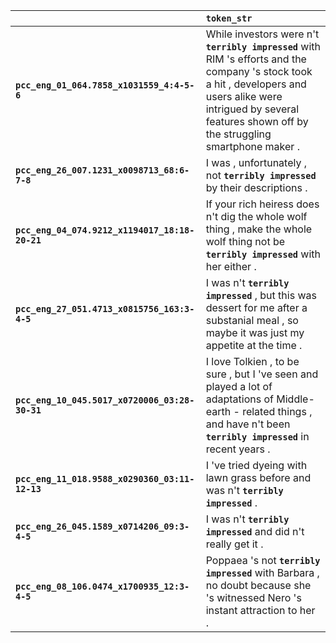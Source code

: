 |                                                | `token_str`                                                                                                                                                                                                              |
|:-----------------------------------------------|:-------------------------------------------------------------------------------------------------------------------------------------------------------------------------------------------------------------------------|
| **`pcc_eng_01_064.7858_x1031559_4:4-5-6`**     | While investors were n't __`terribly impressed`__ with RIM 's efforts and the company 's stock took a hit , developers and users alike were intrigued by several features shown off by the struggling smartphone maker . |
| **`pcc_eng_26_007.1231_x0098713_68:6-7-8`**    | I was , unfortunately , not __`terribly impressed`__ by their descriptions .                                                                                                                                             |
| **`pcc_eng_04_074.9212_x1194017_18:18-20-21`** | If your rich heiress does n't dig the whole wolf thing , make the whole wolf thing not be __`terribly impressed`__ with her either .                                                                                     |
| **`pcc_eng_27_051.4713_x0815756_163:3-4-5`**   | I was n't __`terribly impressed`__ , but this was dessert for me after a substanial meal , so maybe it was just my appetite at the time .                                                                                |
| **`pcc_eng_10_045.5017_x0720006_03:28-30-31`** | I love Tolkien , to be sure , but I 've seen and played a lot of adaptations of Middle- earth - related things , and have n't been __`terribly impressed`__ in recent years .                                            |
| **`pcc_eng_11_018.9588_x0290360_03:11-12-13`** | I 've tried dyeing with lawn grass before and was n't __`terribly impressed`__ .                                                                                                                                         |
| **`pcc_eng_26_045.1589_x0714206_09:3-4-5`**    | I was n't __`terribly impressed`__ and did n't really get it .                                                                                                                                                           |
| **`pcc_eng_08_106.0474_x1700935_12:3-4-5`**    | Poppaea 's not __`terribly impressed`__ with Barbara , no doubt because she 's witnessed Nero 's instant attraction to her .                                                                                             |